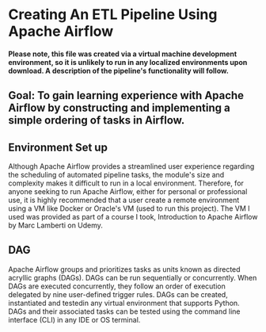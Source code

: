 # Creating An ETL Pipeline Using Apache Airflow 

#### Please note, this file was created via a virtual machine development environment, so it is unlikely to run in any localized environments upon download. A description of the pipeline's functionality will follow. 

## Goal: To gain learning experience with Apache Airflow by constructing and implementing a simple ordering of tasks in Airflow. 

## Environment Set up

Although Apache Airflow provides a streamlined user experience regarding the scheduling of automated pipeline tasks, the module's size and complexity makes it difficult to run in a local environment. Therefore, for anyone seeking to run Apache Airflow, either for personal or professional use, it is highly recommended that a user create a remote environment using a VM like Docker or Oracle's VM (used to run this project). The VM I used was provided as part of a course I took, Introduction to Apache Airflow by Marc Lamberti on Udemy.

## DAG 

Apache Airflow groups and prioritizes tasks as units known as directed acryllic graphs (DAGs). DAGs can be run sequentially or concurrently. When DAGs are executed concurrently, they follow an order of execution delegated by nine user-defined trigger rules. DAGs can be created, instantiated and testedin any virtual environment that supports Python. DAGs and their associated tasks can be tested using the command line interface (CLI) in any IDE or OS terminal. 
